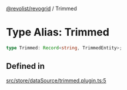 [@revolist/revogrid](README.md) / Trimmed

# Type Alias: Trimmed

```ts
type Trimmed: Record<string, TrimmedEntity>;
```

## Defined in

[src/store/dataSource/trimmed.plugin.ts:5](https://github.com/revolist/revogrid/blob/aad859c5867a15f34f8919817adea85dcff4ee63/src/store/dataSource/trimmed.plugin.ts#L5)

